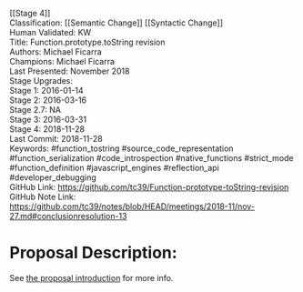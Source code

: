 [[Stage 4]]<br>Classification: [[Semantic Change]] [[Syntactic Change]]<br>Human Validated: KW<br>Title: Function.prototype.toString revision<br>Authors: Michael Ficarra<br>Champions: Michael Ficarra<br>Last Presented: November 2018<br>Stage Upgrades:<br>Stage 1: 2016-01-14  
Stage 2: 2016-03-16  
Stage 2.7: NA  
Stage 3: 2016-03-31  
Stage 4: 2018-11-28<br>Last Commit: 2018-11-28<br>Keywords: #function_tostring #source_code_representation #function_serialization #code_introspection #native_functions #strict_mode #function_definition #javascript_engines #reflection_api #developer_debugging<br>GitHub Link: https://github.com/tc39/Function-prototype-toString-revision <br>GitHub Note Link: https://github.com/tc39/notes/blob/HEAD/meetings/2018-11/nov-27.md#conclusionresolution-13
# Proposal Description:
See [the proposal introduction](http://tc39.github.io/Function-prototype-toString-revision) for more info.
<br>